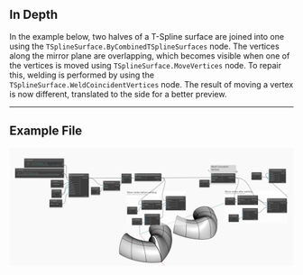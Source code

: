 ## In Depth
In the example below, two halves of a T-Spline surface are joined into one using the `TSplineSurface.ByCombinedTSplineSurfaces` node. The vertices along the mirror plane are overlapping, which becomes visible when one of the vertices is moved using `TSplineSurface.MoveVertices` node. To repair this, welding is performed by using the `TSplineSurface.WeldCoincidentVertices` node. The result of moving a vertex is now different, translated to the side for a better preview. 
___
## Example File

![TSplineSurface.WeldCoincidentVertices](./Autodesk.DesignScript.Geometry.TSpline.TSplineSurface.WeldCoincidentVertices_img.jpg)